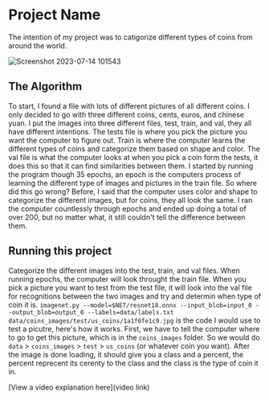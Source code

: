 # Project Name

The intention of my project was to catigorize different types of coins from around the world.

![Screenshot 2023-07-14 101543](https://github.com/GraysonFischer/Coin-Detection/assets/139392197/9005cb24-decf-445a-9ed9-50c0fefb4dc6)

## The Algorithm

To start, I found a file with lots of different pictures of all different coins. I only decided to go with three different coins, cents, euros, and chinese yuan. I put the images into three different files, test, train, and val, they all have different intentions. The tests file is where you pick the picture you want the computer to figure out. Train is where the computer learns the different types of coins and categorize them based on shape and color. The val file is what the computer looks at when you pick a coin form the tests, it does this so that it can find similarities between them. I started by running the program though 35 epochs, an epoch is the computers process of learning the different type of images and pictures in the train file. So where did this go wrong? Before, I said that the computer uses color and shape to categorize the different images, but for coins, they all look the same. I ran the computer countlessly through epochs and ended up doing a total of over 200, but no matter what, it still couldn't tell the difference between them.

## Running this project

Categorize the different images into the test, train, and val files. When running epochs, the computer will look throught the train file. When you pick a picture you want to test from the test file, it will look into the val file for recognitions between the two images and try and determin when type of coin it is. `imagenet.py --model=$NET/resnet18.onnx --input_blob=input_0 --output_blob=output_0 --labels=data/labels.txt data/coins_images/test/us_coins/1a1f6fe1c9.jpg` is the code I would use to test a picutre, here's how it works. First, we have to tell the computer where to go to get this picture, which is in the `coins_images` folder. So we would do `data` > `coins_images` > `test` > `us_coins` (or whatever coin you want). After the image is done loading, it should give you a class and a percent, the percent reprecent its cerenty to the class and the class is the type of coin it in.



[View a video explanation here](video link)
